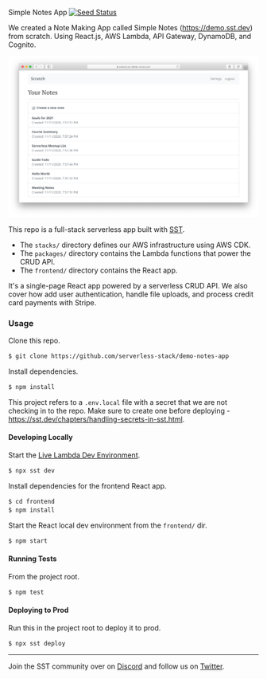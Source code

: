 Simple Notes App [![Seed Status](https://api.seed.run/serverless-stack/demo-notes-app/stages/prod/build_badge)](https://console.seed.run/serverless-stack/demo-notes-app)


We created a Note Making App called Simple Notes (https://demo.sst.dev) from scratch. Using React.js, AWS Lambda, API Gateway, DynamoDB, and Cognito.

![Demo App](screenshot.png)

This repo is a full-stack serverless app built with [SST](https://github.com/serverless-stack/sst).

- The `stacks/` directory defines our AWS infrastructure using AWS CDK.
- The `packages/` directory contains the Lambda functions that power the CRUD API.
- The `frontend/` directory contains the React app.

It's a single-page React app powered by a serverless CRUD API. We also cover how add user authentication, handle file uploads, and process credit card payments with Stripe.

### Usage

Clone this repo.

```bash
$ git clone https://github.com/serverless-stack/demo-notes-app
```

Install dependencies.

```bash
$ npm install
```

This project refers to a `.env.local` file with a secret that we are not checking in to the repo. Make sure to create one before deploying - https://sst.dev/chapters/handling-secrets-in-sst.html.

#### Developing Locally

Start the [Live Lambda Dev Environment](https://docs.sst.dev/live-lambda-development).

```bash
$ npx sst dev
```

Install dependencies for the frontend React app.

```bash
$ cd frontend
$ npm install
```

Start the React local dev environment from the `frontend/` dir.

```bash
$ npm start
```

#### Running Tests

From the project root.

```bash
$ npm test
```

#### Deploying to Prod

Run this in the project root to deploy it to prod.

```bash
$ npx sst deploy
```

---

Join the SST community over on [Discord](https://discord.gg/sst) and follow us on [Twitter](https://twitter.com/SST_dev).
